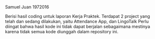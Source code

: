 Samuel Juan
1972016

Berisi hasil coding untuk laporan Kerja Praktek. Terdapat 2 project yang telah dan sedang dilakukan, yaitu Attendance App, dan LingoTalk
Perlu diingat bahwa hasil kode ini tidak dapat berjalan sebagaimana mestinya karena tidak semua kode diunggah dalam repository ini. 
